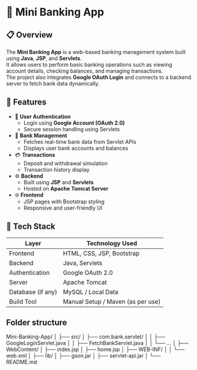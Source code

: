 # 🏦 Mini Banking App

## 📋 Overview
The **Mini Banking App** is a web-based banking management system built using **Java**, **JSP**, and **Servlets**.  
It allows users to perform basic banking operations such as viewing account details, checking balances, and managing transactions.  
The project also integrates **Google OAuth Login** and connects to a backend server to fetch bank data dynamically.

## 🚀 Features
- 🔐 **User Authentication**
  - Login using **Google Account (OAuth 2.0)**
  - Secure session handling using Servlets
- 🏦 **Bank Management**
  - Fetches real-time bank data from Servlet APIs
  - Displays user bank accounts and balances
- 💳 **Transactions**
  - Deposit and withdrawal simulation
  - Transaction history display
- ⚙️ **Backend**
  - Built using **JSP** and **Servlets**
  - Hosted on **Apache Tomcat Server**
- 🌐 **Frontend**
  - JSP pages with Bootstrap styling
  - Responsive and user-friendly UI

## 🧰 Tech Stack

| Layer | Technology Used |
|-------|------------------|
| Frontend | HTML, CSS, JSP, Bootstrap |
| Backend | Java, Servlets |
| Authentication | Google OAuth 2.0 |
| Server | Apache Tomcat |
| Database (if any) | MySQL / Local Data |
| Build Tool | Manual Setup / Maven (as per use) |

## Folder structure

Mini-Banking-App/
│
├── src/
│   ├── com.bank.servlet/
│   │   ├── GoogleLoginServlet.java
│   │   ├── FetchBankServlet.java
│   │   └── ...
│
├── WebContent/
│   ├── index.jsp
│   ├── home.jsp
│   ├── WEB-INF/
│   │   └── web.xml
│
├── lib/
│   ├── gson.jar
│   ├── servlet-api.jar
│
└── README.md


